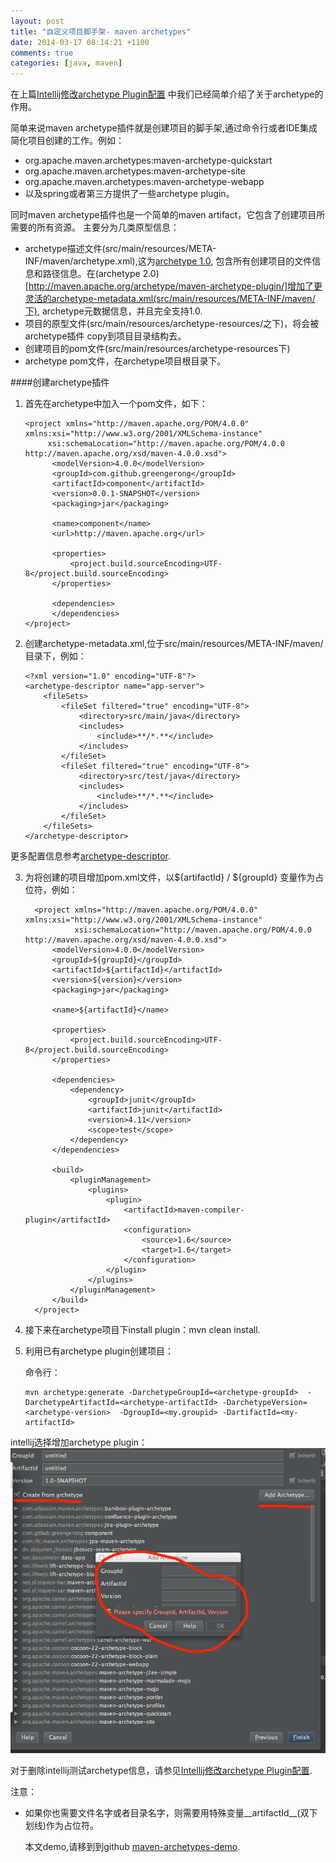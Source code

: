 ```yaml
---
layout: post
title: "自定义项目脚手架- maven archetypes"
date: 2014-03-17 08:14:21 +1100
comments: true
categories: [java, maven]
---
```

在上篇[Intellij修改archetype Plugin配置](http://greengerong.github.io/blog/2014/03/16/intellij-remove-archetype-plugin/)
中我们已经简单介绍了关于archetype的作用。

简单来说maven archetype插件就是创建项目的脚手架,通过命令行或者IDE集成简化项目创建的工作。例如：

*  org.apache.maven.archetypes:maven-archetype-quickstart
*  org.apache.maven.archetypes:maven-archetype-site
*  org.apache.maven.archetypes:maven-archetype-webapp
*  以及spring或者第三方提供了一些archetype plugin。


同时maven archetype插件也是一个简单的maven artifact，它包含了创建项目所需要的所有资源。
主要分为几类原型信息：

*  archetype描述文件(src/main/resources/META-INF/maven/archetype.xml),这为[archetype 1.0](http://maven.apache.org/plugins/maven-archetype-plugin-1.0-alpha-7/),
包含所有创建项目的文件信息和路径信息。在(archetype 2.0)[http://maven.apache.org/archetype/maven-archetype-plugin/]增加了更灵活的archetype-metadata.xml(src/main/resources/META-INF/maven/下),
archetype元数据信息，并且完全支持1.0.
*  项目的原型文件(src/main/resources/archetype-resources/之下)，将会被archetype插件
copy到项目目录结构去。
*  创建项目的pom文件(src/main/resources/archetype-resources下)
*  archetype pom文件，在archetype项目根目录下。

####创建archetype插件

1.  首先在archetype中加入一个pom文件，如下：


        <project xmlns="http://maven.apache.org/POM/4.0.0" xmlns:xsi="http://www.w3.org/2001/XMLSchema-instance"
             xsi:schemaLocation="http://maven.apache.org/POM/4.0.0 http://maven.apache.org/xsd/maven-4.0.0.xsd">
              <modelVersion>4.0.0</modelVersion>
              <groupId>com.github.greengerong</groupId>
              <artifactId>component</artifactId>
              <version>0.0.1-SNAPSHOT</version>
              <packaging>jar</packaging>

              <name>component</name>
              <url>http://maven.apache.org</url>

              <properties>
                  <project.build.sourceEncoding>UTF-8</project.build.sourceEncoding>
              </properties>

              <dependencies>
              </dependencies>
        </project>


2.  创建archetype-metadata.xml,位于src/main/resources/META-INF/maven/目录下，例如：


        <?xml version="1.0" encoding="UTF-8"?>
        <archetype-descriptor name="app-server">
            <fileSets>
                <fileSet filtered="true" encoding="UTF-8">
                    <directory>src/main/java</directory>
                    <includes>
                        <include>**/*.**</include>
                    </includes>
                </fileSet>
                <fileSet filtered="true" encoding="UTF-8">
                    <directory>src/test/java</directory>
                    <includes>
                        <include>**/*.**</include>
                    </includes>
                </fileSet>
            </fileSets>
        </archetype-descriptor>


更多配置信息参考[archetype-descriptor](https://maven.apache.org/archetype/archetype-common/archetype-descriptor.html).


3.  为将创建的项目增加pom.xml文件，以${artifactId} / ${groupId} 变量作为占位符，例如：


          <project xmlns="http://maven.apache.org/POM/4.0.0" xmlns:xsi="http://www.w3.org/2001/XMLSchema-instance"
                   xsi:schemaLocation="http://maven.apache.org/POM/4.0.0 http://maven.apache.org/xsd/maven-4.0.0.xsd">
              <modelVersion>4.0.0</modelVersion>
              <groupId>${groupId}</groupId>
              <artifactId>${artifactId}</artifactId>
              <version>${version}</version>
              <packaging>jar</packaging>

              <name>${artifactId}</name>

              <properties>
                  <project.build.sourceEncoding>UTF-8</project.build.sourceEncoding>
              </properties>

              <dependencies>
                  <dependency>
                      <groupId>junit</groupId>
                      <artifactId>junit</artifactId>
                      <version>4.11</version>
                      <scope>test</scope>
                  </dependency>
              </dependencies>

              <build>
                  <pluginManagement>
                      <plugins>
                          <plugin>
                              <artifactId>maven-compiler-plugin</artifactId>
                              <configuration>
                                  <source>1.6</source>
                                  <target>1.6</target>
                              </configuration>
                          </plugin>
                      </plugins>
                  </pluginManagement>
              </build>
          </project>


4.  接下来在archetype项目下install plugin：mvn clean install.

5.  利用已有archetype plugin创建项目：

    命令行：


        mvn archetype:generate -DarchetypeGroupId=<archetype-groupId>  -DarchetypeArtifactId=<archetype-artifactId> -DarchetypeVersion=<archetype-version>  -DgroupId=<my.groupid> -DartifactId=<my-artifactId>


  intellij选择增加archetype plugin：
  ![/images/blog_img/Intellij-archetype-plugin.png](/images/blog_img/Intellij-archetype-plugin.png)

对于删除intellij测试archetype信息，请参见[Intellij修改archetype Plugin配置](http://greengerong.github.io/blog/2014/03/16/intellij-remove-archetype-plugin/).

注意：

*  如果你也需要文件名字或者目录名字，则需要用特殊变量\_\_artifactId\_\_(双下划线)作为占位符。


    本文demo,请移到到github [maven-archetypes-demo](https://github.com/greengerong/maven-archetypes-demo).
